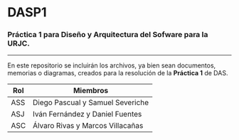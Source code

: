 # DASP1
### Práctica 1 para Diseño y Arquitectura del Sofware para la URJC.
___

En este repositorio se incluirán los archivos, ya bien sean documentos, memorias o diagramas, creados para la resolución de la **Práctica 1** de DAS.

| Rol | Miembros |
| ------ | ----------- |
| ASS   | Diego Pascual y Samuel Severiche |
| ASJ | Iván Fernández y Daniel Fuentes |
| ASC    | Álvaro Rivas y Marcos Villacañas |
